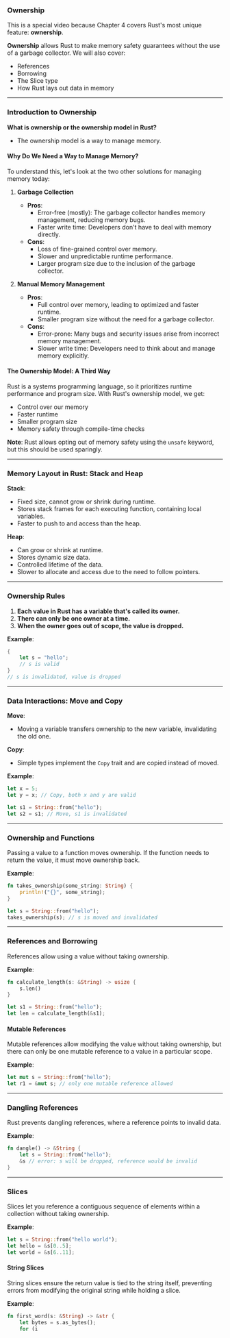 ### Ownership

This is a special video because Chapter 4 covers Rust's most unique feature: **ownership**.

**Ownership** allows Rust to make memory safety guarantees without the use of a garbage collector. We will also cover:
- References
- Borrowing
- The Slice type
- How Rust lays out data in memory

---

### Introduction to Ownership

**What is ownership or the ownership model in Rust?**
- The ownership model is a way to manage memory.

#### Why Do We Need a Way to Manage Memory?

To understand this, let's look at the two other solutions for managing memory today:

1. **Garbage Collection**
    - **Pros**:
        - Error-free (mostly): The garbage collector handles memory management, reducing memory bugs.
        - Faster write time: Developers don't have to deal with memory directly.
    - **Cons**:
        - Loss of fine-grained control over memory.
        - Slower and unpredictable runtime performance.
        - Larger program size due to the inclusion of the garbage collector.

2. **Manual Memory Management**
    - **Pros**:
        - Full control over memory, leading to optimized and faster runtime.
        - Smaller program size without the need for a garbage collector.
    - **Cons**:
        - Error-prone: Many bugs and security issues arise from incorrect memory management.
        - Slower write time: Developers need to think about and manage memory explicitly.

#### The Ownership Model: A Third Way

Rust is a systems programming language, so it prioritizes runtime performance and program size. With Rust's ownership model, we get:
- Control over our memory
- Faster runtime
- Smaller program size
- Memory safety through compile-time checks

**Note**: Rust allows opting out of memory safety using the `unsafe` keyword, but this should be used sparingly.

---

### Memory Layout in Rust: Stack and Heap

**Stack**:
- Fixed size, cannot grow or shrink during runtime.
- Stores stack frames for each executing function, containing local variables.
- Faster to push to and access than the heap.

**Heap**:
- Can grow or shrink at runtime.
- Stores dynamic size data.
- Controlled lifetime of the data.
- Slower to allocate and access due to the need to follow pointers.

---

### Ownership Rules

1. **Each value in Rust has a variable that's called its owner.**
2. **There can only be one owner at a time.**
3. **When the owner goes out of scope, the value is dropped.**

**Example**:
```rust
{
    let s = "hello";
    // s is valid
}
// s is invalidated, value is dropped
```

---

### Data Interactions: Move and Copy

**Move**:
- Moving a variable transfers ownership to the new variable, invalidating the old one.

**Copy**:
- Simple types implement the `Copy` trait and are copied instead of moved.

**Example**:
```rust
let x = 5;
let y = x; // Copy, both x and y are valid

let s1 = String::from("hello");
let s2 = s1; // Move, s1 is invalidated
```

---

### Ownership and Functions

Passing a value to a function moves ownership. If the function needs to return the value, it must move ownership back.

**Example**:
```rust
fn takes_ownership(some_string: String) {
    println!("{}", some_string);
}

let s = String::from("hello");
takes_ownership(s); // s is moved and invalidated
```

---

### References and Borrowing

References allow using a value without taking ownership.

**Example**:
```rust
fn calculate_length(s: &String) -> usize {
    s.len()
}

let s1 = String::from("hello");
let len = calculate_length(&s1);
```

#### Mutable References

Mutable references allow modifying the value without taking ownership, but there can only be one mutable reference to a value in a particular scope.

**Example**:
```rust
let mut s = String::from("hello");
let r1 = &mut s; // only one mutable reference allowed
```

---

### Dangling References

Rust prevents dangling references, where a reference points to invalid data.

**Example**:
```rust
fn dangle() -> &String {
    let s = String::from("hello");
    &s // error: s will be dropped, reference would be invalid
}
```

---

### Slices

Slices let you reference a contiguous sequence of elements within a collection without taking ownership.

**Example**:
```rust
let s = String::from("hello world");
let hello = &s[0..5];
let world = &s[6..11];
```

#### String Slices

String slices ensure the return value is tied to the string itself, preventing errors from modifying the original string while holding a slice.

**Example**:
```rust
fn first_word(s: &String) -> &str {
    let bytes = s.as_bytes();
    for (i
